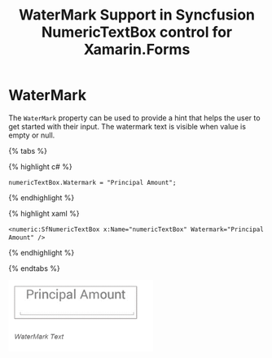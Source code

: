 ﻿---
layout: post
title: WaterMark Support in Syncfusion NumericTextBox control for Xamarin.Forms
description: Learn how to add watermark text in NumericTextBox.
platform: Xamarin.Forms
control: NumericTextBox
documentation: ug
---
# WaterMark

The `WaterMark` property can be used to provide a hint that helps the user to get started with their input. The watermark text is visible when value is empty or null.

{% tabs %}

{% highlight c# %}

	numericTextBox.Watermark = "Principal Amount";
	
{% endhighlight %}

{% highlight xaml %}

	<numeric:SfNumericTextBox x:Name="numericTextBox" Watermark="Principal Amount" />
	
{% endhighlight %}

{% endtabs %}


![](images/WaterMark.png)
